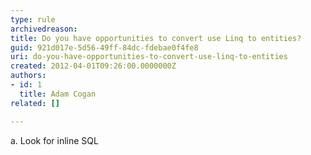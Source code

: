 ```yaml
---
type: rule
archivedreason: 
title: Do you have opportunities to convert use Linq to entities?
guid: 921d017e-5d56-49ff-84dc-fdebae0f4fe8
uri: do-you-have-opportunities-to-convert-use-linq-to-entities
created: 2012-04-01T09:26:00.0000000Z
authors:
- id: 1
  title: Adam Cogan
related: []

---
```



<p><span lang="EN-AU">a.<span>&#160;</span></span><span lang="EN-AU">Look
for inline SQL​&#160;</span>​</p>
<br><excerpt class='endintro'></excerpt><br>



